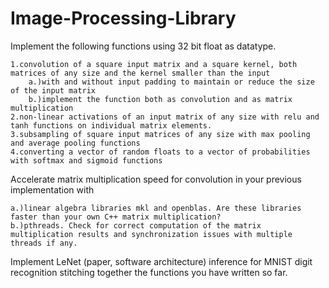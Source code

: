 # Image-Processing-Library

Implement the following functions using 32 bit float as datatype.

    1.convolution of a square input matrix and a square kernel, both matrices of any size and the kernel smaller than the input
        a.)with and without input padding to maintain or reduce the size of the input matrix
        b.)implement the function both as convolution and as matrix multiplication
    2.non-linear activations of an input matrix of any size with relu and tanh functions on individual matrix elements.
    3.subsampling of square input matrices of any size with max pooling and average pooling functions
    4.converting a vector of random floats to a vector of probabilities with softmax and sigmoid functions
    
    
Accelerate matrix multiplication speed for convolution in your previous implementation with

    a.)linear algebra libraries mkl and openblas. Are these libraries faster than your own C++ matrix multiplication?
    b.)pthreads. Check for correct computation of the matrix multiplication results and synchronization issues with multiple threads if any. 
    
Implement LeNet (paper, software architecture) inference for MNIST digit recognition stitching together the functions you have written so far.
